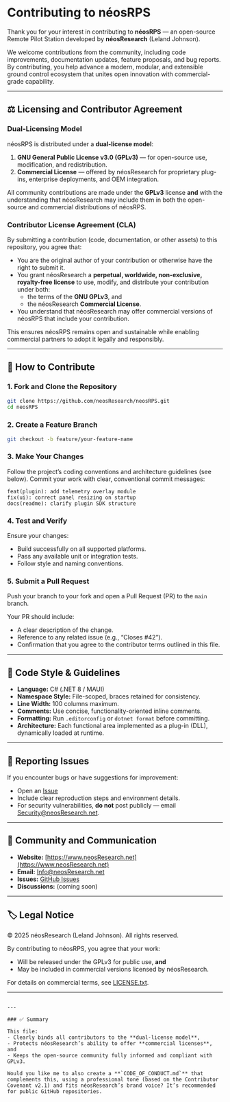 # Contributing to néosRPS

Thank you for your interest in contributing to **néosRPS** — an open-source Remote Pilot Station developed by **néosResearch** (Leland Johnson).

We welcome contributions from the community, including code improvements, documentation updates, feature proposals, and bug reports.  
By contributing, you help advance a modern, modular, and extensible ground control ecosystem that unites open innovation with commercial-grade capability.

---

## ⚖️ Licensing and Contributor Agreement

### Dual-Licensing Model
néosRPS is distributed under a **dual-license model**:

1. **GNU General Public License v3.0 (GPLv3)** — for open-source use, modification, and redistribution.
2. **Commercial License** — offered by néosResearch for proprietary plug-ins, enterprise deployments, and OEM integration.

All community contributions are made under the **GPLv3** license **and** with the understanding that néosResearch may include them in both the open-source and commercial distributions of néosRPS.

### Contributor License Agreement (CLA)
By submitting a contribution (code, documentation, or other assets) to this repository, you agree that:

- You are the original author of your contribution or otherwise have the right to submit it.
- You grant néosResearch a **perpetual, worldwide, non-exclusive, royalty-free license** to use, modify, and distribute your contribution under both:
  - the terms of the **GNU GPLv3**, and  
  - the néosResearch **Commercial License**.
- You understand that néosResearch may offer commercial versions of néosRPS that include your contribution.

This ensures néosRPS remains open and sustainable while enabling commercial partners to adopt it legally and responsibly.

---

## 🧩 How to Contribute

### 1. Fork and Clone the Repository
```bash
git clone https://github.com/neosResearch/neosRPS.git
cd neosRPS
````

### 2. Create a Feature Branch

```bash
git checkout -b feature/your-feature-name
```

### 3. Make Your Changes

Follow the project’s coding conventions and architecture guidelines (see below).
Commit your work with clear, conventional commit messages:

```
feat(plugin): add telemetry overlay module
fix(ui): correct panel resizing on startup
docs(readme): clarify plugin SDK structure
```

### 4. Test and Verify

Ensure your changes:

* Build successfully on all supported platforms.
* Pass any available unit or integration tests.
* Follow style and naming conventions.

### 5. Submit a Pull Request

Push your branch to your fork and open a Pull Request (PR) to the `main` branch.

Your PR should include:

* A clear description of the change.
* Reference to any related issue (e.g., “Closes #42”).
* Confirmation that you agree to the contributor terms outlined in this file.

---

## 🧠 Code Style & Guidelines

* **Language:** C# (.NET 8 / MAUI)
* **Namespace Style:** File-scoped, braces retained for consistency.
* **Line Width:** 100 columns maximum.
* **Comments:** Use concise, functionality-oriented inline comments.
* **Formatting:** Run `.editorconfig` or `dotnet format` before committing.
* **Architecture:** Each functional area implemented as a plug-in (DLL), dynamically loaded at runtime.

---

## 🧾 Reporting Issues

If you encounter bugs or have suggestions for improvement:

* Open an [Issue](https://github.com/neosResearch/neosRPS/issues)
* Include clear reproduction steps and environment details.
* For security vulnerabilities, **do not** post publicly — email [Security@neosResearch.net](mailto:Security@neosResearch.net).

---

## 💬 Community and Communication

* **Website:** [https://www.neosResearch.net](https://www.neosResearch.net)
* **Email:** [Info@neosResearch.net](mailto:Info@neosResearch.net)
* **Issues:** [GitHub Issues](https://github.com/neosResearch/neosRPS/issues)
* **Discussions:** (coming soon)

---

## 🏷️ Legal Notice

© 2025 néosResearch (Leland Johnson). All rights reserved.

By contributing to néosRPS, you agree that your work:

* Will be released under the GPLv3 for public use, **and**
* May be included in commercial versions licensed by néosResearch.

For details on commercial terms, see [LICENSE.txt](./LICENSE.txt).

---

```

---

### ✅ Summary

This file:
- Clearly binds all contributors to the **dual-license model**,  
- Protects néosResearch’s ability to offer **commercial licenses**, and  
- Keeps the open-source community fully informed and compliant with GPLv3.

Would you like me to also create a **`CODE_OF_CONDUCT.md`** that complements this, using a professional tone (based on the Contributor Covenant v2.1) and fits néosResearch’s brand voice? It’s recommended for public GitHub repositories.
```
